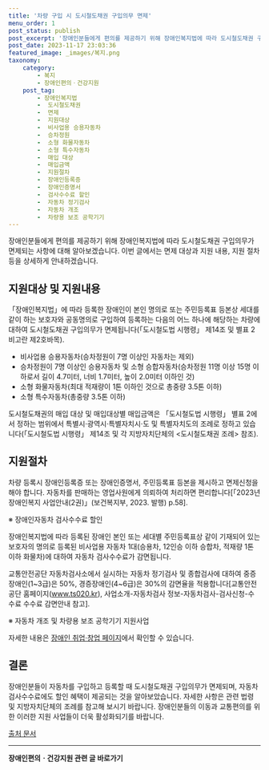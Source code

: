 ```yaml
---
title: '차량 구입 시 도시철도채권 구입의무 면제'
menu_order: 1
post_status: publish
post_excerpt: '장애인분들에게 편의를 제공하기 위해 장애인복지법에 따라 도시철도채권 구입의무가 면제되는 사항에 대해 알아보겠습니다. 이번 글에서는 면제 대상과 지원 내용, 지원 절차 등을 상세하게 안내하겠습니다.'
post_date: 2023-11-17 23:03:36
featured_image: _images/복지.png
taxonomy:
    category:
        - 복지
        - 장애인편의ㆍ건강지원
    post_tag:
        - 장애인복지법
        -  도시철도채권
        -  면제
        -  지원대상
        -  비사업용 승용자동차
        -  승차정원
        -  소형 화물자동차
        -  소형 특수자동차
        -  매입 대상
        -  매입금액
        -  지원절차
        -  장애인등록증
        -  장애인증명서
        -  검사수수료 할인
        -  자동차 정기검사
        -  자동차 개조
        -  차량용 보조 공학기기
---
```



장애인분들에게 편의를 제공하기 위해 장애인복지법에 따라 도시철도채권 구입의무가 면제되는 사항에 대해 알아보겠습니다. 이번 글에서는 면제 대상과 지원 내용, 지원 절차 등을 상세하게 안내하겠습니다.

## 지원대상 및 지원내용

「장애인복지법」에 따라 등록한 장애인이 본인 명의로 또는 주민등록표 등본상 세대를 같이 하는 보호자와 공동명의로 구입하여 등록하는 다음의 어느 하나에 해당하는 차량에 대하여 도시철도채권 구입의무가 면제됩니다(「도시철도법 시행령」 제14조 및 별표 2 비고란 제2호바목).

- 비사업용 승용자동차(승차정원이 7명 이상인 자동차는 제외)
- 승차정원이 7명 이상인 승용자동차 및 소형 승합자동차(승차정원 11명 이상 15명 이하로서 길이 4.7미터, 너비 1.7미터, 높이 2.0미터 이하인 것)
- 소형 화물자동차(최대 적재량이 1톤 이하인 것으로 총중량 3.5톤 이하)
- 소형 특수자동차(총중량 3.5톤 이하)

도시철도채권의 매입 대상 및 매입대상별 매입금액은 「도시철도법 시행령」 별표 2에서 정하는 범위에서 특별시·광역시·특별자치시·도 및 특별자치도의 조례로 정하고 있습니다(「도시철도법 시행령」 제14조 및 각 지방자치단체의 <도시철도채권 조례> 참조).

## 지원절차

차량 등록시 장애인등록증 또는 장애인증명서, 주민등록표 등본을 제시하고 면제신청을 해야 합니다. 자동차를 판매하는 영업사원에게 의뢰하여 처리하면 편리합니다[「2023년 장애인복지 사업안내(2권)」(보건복지부, 2023. 발행) p.58].

※ 장애인자동차 검사수수료 할인

장애인복지법에 따라 등록된 장애인 본인 또는 세대별 주민등록표상 같이 기재되어 있는 보호자의 명의로 등록된 비사업용 자동차 1대(승용차, 12인승 이하 승합차, 적재량 1톤 이하 화물차)에 대하여 자동차 검사수수료가 감면됩니다.

교통안전공단 자동차검사소에서 실시하는 자동차 정기검사 및 종합검사에 대하여 중증장애인(1~3급)은 50%, 경증장애인(4~6급)은 30%의 감면율을 적용합니다[교통안전공단 홈페이지(www.ts020.kr), 사업소개-자동차검사 정보-자동차검사-검사신청-수수료 수수료 감면안내 참고].

※ 자동차 개조 및 차량용 보조 공학기기 지원사업

자세한 내용은 [장애인 취업·창업 페이지](https://uknowlaw.com/)에서 확인할 수 있습니다.

## 결론

장애인분들이 자동차를 구입하고 등록할 때 도시철도채권 구입의무가 면제되며, 자동차 검사수수료에도 할인 혜택이 제공되는 것을 알아보았습니다. 자세한 사항은 관련 법령 및 지방자치단체의 조례를 참고해 보시기 바랍니다. 장애인분들의 이동과 교통편의를 위한 이러한 지원 사업들이 더욱 활성화되기를 바랍니다.

[출처 문서](https://uknowlaw.com/category/%EB%B3%B5%EC%A7%80/)
<!-- wp:separator -->
<hr class="wp-block-separator has-alpha-channel-opacity"/>
<!-- /wp:separator -->

<!-- wp:group {"backgroundColor":"base","layout":{"type":"constrained"}} -->
<div class="wp-block-group has-base-background-color has-background"><!-- wp:paragraph {"align":"center","fontSize":"medium"} -->
<p class="has-text-align-center has-large-font-size"><strong>장애인편의ㆍ건강지원 관련 글 바로가기</strong></p>
<!-- /wp:paragraph -->


<!-- wp:latest-posts
{"categories":[{"id":22809,"count":19,"description":"","link":"https://uknowlaw.com/category/%ec%9e%a5%ec%95%a0%ec%9d%b8%ed%8e%b8%ec%9d%98%e3%86%8d%ea%b1%b4%ea%b0%95%ec%a7%80%ec%9b%90/","name":"장애인편의ㆍ건강지원","slug":"장애인편의ㆍ건강지원","taxonomy":"category","parent":0,"meta":[],"_links":{"self":[{"href":"https://uknowlaw.com/wp-json/wp/v2/categories/22809"}],"collection":[{"href":"https://uknowlaw.com/wp-json/wp/v2/categories"}],"about":[{"href":"https://uknowlaw.com/wp-json/wp/v2/taxonomies/category"}],"wp:post_type":[{"href":"https://uknowlaw.com/wp-json/wp/v2/posts?categories=22809"}],"curies":[{"name":"wp","href":"https://api.w.org/{rel}","templated":true}]}}],"postsToShow":100,"excerptLength":28,"postLayout":"grid","columns":2,"featuredImageAlign":"left","featuredImageSizeSlug":"large","fontSize":"small"} /--></div>
<!-- /wp:group -->